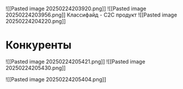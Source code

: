 ![[Pasted image 20250224203920.png]]
![[Pasted image 20250224203956.png]]
Классифайд - C2C продукт
![[Pasted image 20250224204220.png]]

# Конкуренты
![[Pasted image 20250224205421.png]]
![[Pasted image 20250224205430.png]]


![[Pasted image 20250224205404.png]]



